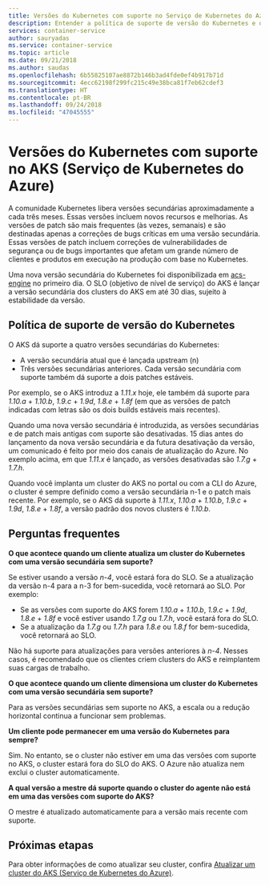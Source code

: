 ```yaml
---
title: Versões do Kubernetes com suporte no Serviço de Kubernetes do Azure
description: Entender a política de suporte de versão do Kubernetes e o ciclo de vida dos clusters no AKS (Serviço de Kubernetes do Azure)
services: container-service
author: sauryadas
ms.service: container-service
ms.topic: article
ms.date: 09/21/2018
ms.author: saudas
ms.openlocfilehash: 6b55825107ae8872b146b3ad4fde0ef4b917b71d
ms.sourcegitcommit: 4ecc62198f299fc215c49e38bca81f7eb62cdef3
ms.translationtype: HT
ms.contentlocale: pt-BR
ms.lasthandoff: 09/24/2018
ms.locfileid: "47045555"
---
```

# <a name="supported-kubernetes-versions-in-azure-kubernetes-service-aks"></a>Versões do Kubernetes com suporte no AKS (Serviço de Kubernetes do Azure)

A comunidade Kubernetes libera versões secundárias aproximadamente a cada três meses. Essas versões incluem novos recursos e melhorias. As versões de patch são mais frequentes (às vezes, semanais) e são destinadas apenas a correções de bugs críticas em uma versão secundária. Essas versões de patch incluem correções de vulnerabilidades de segurança ou de bugs importantes que afetam um grande número de clientes e produtos em execução na produção com base no Kubernetes.

Uma nova versão secundária do Kubernetes foi disponibilizada em [acs-engine][acs-engine] no primeiro dia. O SLO (objetivo de nível de serviço) do AKS é lançar a versão secundária dos clusters do AKS em até 30 dias, sujeito à estabilidade da versão.

## <a name="kubernetes-version-support-policy"></a>Política de suporte de versão do Kubernetes

O AKS dá suporte a quatro versões secundárias do Kubernetes:

- A versão secundária atual que é lançada upstream (n)
- Três versões secundárias anteriores. Cada versão secundária com suporte também dá suporte a dois patches estáveis.

Por exemplo, se o AKS introduz a *1.11.x* hoje, ele também dá suporte para *1.10.a* + *1.10.b*, *1.9.c* + *1.9d*, *1.8.e* + *1.8f* (em que as versões de patch indicadas com letras são os dois builds estáveis mais recentes).

Quando uma nova versão secundária é introduzida, as versões secundárias e de patch mais antigas com suporte são desativadas. 15 dias antes do lançamento da nova versão secundária e da futura desativação da versão, um comunicado é feito por meio dos canais de atualização do Azure. No exemplo acima, em que *1.11.x* é lançado, as versões desativadas são *1.7.g* + *1.7.h*.

Quando você implanta um cluster do AKS no portal ou com a CLI do Azure, o cluster é sempre definido como a versão secundária n-1 e o patch mais recente. Por exemplo, se o AKS dá suporte à *1.11.x*, *1.10.a* + *1.10.b*, *1.9.c* + *1.9d*, *1.8.e* + *1.8f*, a versão padrão dos novos clusters é *1.10.b*.

## <a name="faq"></a>Perguntas frequentes

**O que acontece quando um cliente atualiza um cluster do Kubernetes com uma versão secundária sem suporte?**

Se estiver usando a versão *n-4*, você estará fora do SLO. Se a atualização da versão n-4 para a n-3 for bem-sucedida, você retornará ao SLO. Por exemplo: 

- Se as versões com suporte do AKS forem *1.10.a* + *1.10.b*, *1.9.c* + *1.9d*, *1.8.e* + *1.8f* e você estiver usando *1.7.g* ou *1.7.h*, você estará fora do SLO.
- Se a atualização da *1.7.g* ou *1.7.h* para *1.8.e* ou *1.8.f* for bem-sucedida, você retornará ao SLO.

Não há suporte para atualizações para versões anteriores à *n-4*. Nesses casos, é recomendado que os clientes criem clusters do AKS e reimplantem suas cargas de trabalho.

**O que acontece quando um cliente dimensiona um cluster do Kubernetes com uma versão secundária sem suporte?**

Para as versões secundárias sem suporte no AKS, a escala ou a redução horizontal continua a funcionar sem problemas.

**Um cliente pode permanecer em uma versão do Kubernetes para sempre?**

Sim. No entanto, se o cluster não estiver em uma das versões com suporte no AKS, o cluster estará fora do SLO do AKS. O Azure não atualiza nem exclui o cluster automaticamente.

**A qual versão a mestre dá suporte quando o cluster do agente não está em uma das versões com suporte do AKS?**

O mestre é atualizado automaticamente para a versão mais recente com suporte.

## <a name="next-steps"></a>Próximas etapas

Para obter informações de como atualizar seu cluster, confira [Atualizar um cluster do AKS (Serviço de Kubernetes do Azure)][aks-upgrade].

<!-- LINKS - External -->
[acs-engine]: https://github.com/Azure/acs-engine

<!-- LINKS - Internal -->
[aks-upgrade]: upgrade-cluster.md